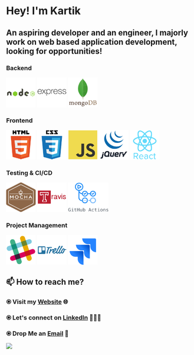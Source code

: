 # Hey! I'm Kartik

## An aspiring developer and an engineer, I majorly work on web based application development, looking for opportunities!


### Backend

<p>
    <img width="80" height="80" src="https://raw.githubusercontent.com/kartikag1/kartikag1/master/assets/node.svg" />
    <img width="80" height="80" src="https://raw.githubusercontent.com/kartikag1/kartikag1/master/assets/express.svg" />
    <img width="80" height="80" src="https://raw.githubusercontent.com/kartikag1/kartikag1/master/assets/mongo.svg" />
</p>

### Frontend 

<p>
    <img width="80" height="80" src="https://raw.githubusercontent.com/kartikag1/kartikag1/master/assets/html5.svg" />
    <img width="80" height="80" src="https://raw.githubusercontent.com/kartikag1/kartikag1/master/assets/css3.svg" />
    <img width="80" height="80" src="https://raw.githubusercontent.com/kartikag1/kartikag1/master/assets/js.svg" />
    <img width="80" height="80" src="https://raw.githubusercontent.com/kartikag1/kartikag1/master/assets/jquery.svg" />
    <img width="80" height="80" src="https://raw.githubusercontent.com/kartikag1/kartikag1/master/assets/react.svg" />
</p>

### Testing & CI/CD

<p>
    <img width="80" height="80" src="https://raw.githubusercontent.com/kartikag1/kartikag1/master/assets/mocha.svg" />
    <img width="80" height="80" src="https://raw.githubusercontent.com/kartikag1/kartikag1/master/assets/travis.svg" />
    <img width="110" height="80" src="https://raw.githubusercontent.com/kartikag1/kartikag1/master/assets/githubactions.png" />
</p>


### Project Management

<p>
    <img width="80" height="80" src="https://raw.githubusercontent.com/kartikag1/kartikag1/master/assets/slack.svg" />
    <img width="80" height="80" src="https://raw.githubusercontent.com/kartikag1/kartikag1/master/assets/trello.svg" />
    <img width="80" height="80" src="https://raw.githubusercontent.com/kartikag1/kartikag1/master/assets/jira.svg" />
</p>

## 📫 How to reach me?

### ⦿ Visit my [Website](https://kartikfolio.herokuapp.com) 🌐 <br>
### ⦿ Let's connect on [LinkedIn](https://www.linkedin.com/in/kartikag1/) 👨🏻‍💻 <br>
### ⦿ Drop Me an [Email](mailto:kartikag1@yahoo.com) 💌 <br>

![](https://komarev.com/ghpvc/?username=kartikag1&color=dc143c)

